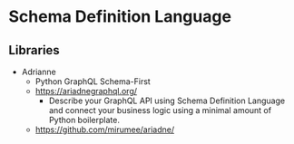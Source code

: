 
# Schema Definition Language 


## Libraries

- Adrianne
  + Python GraphQL Schema-First
  + https://ariadnegraphql.org/
    * Describe your GraphQL API using Schema Definition Language and connect your business logic using a minimal amount of Python boilerplate.
  + https://github.com/mirumee/ariadne/

